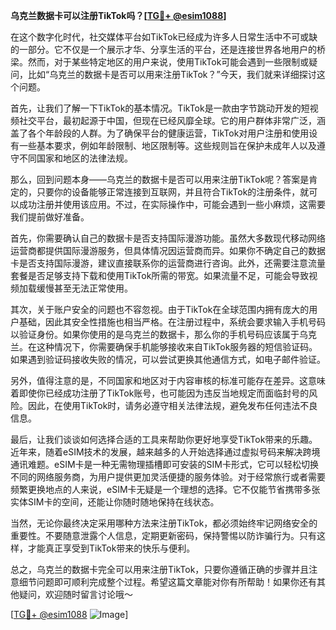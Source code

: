 **乌克兰数据卡可以注册TikTok吗？[[TG💪+ @esim1088](https://t.me/s/esim1088)]**

在这个数字化时代，社交媒体平台如TikTok已经成为许多人日常生活中不可或缺的一部分。它不仅是一个展示才华、分享生活的平台，还是连接世界各地用户的桥梁。然而，对于某些特定地区的用户来说，使用TikTok可能会遇到一些限制或疑问，比如“乌克兰的数据卡是否可以用来注册TikTok？”今天，我们就来详细探讨这个问题。

首先，让我们了解一下TikTok的基本情况。TikTok是一款由字节跳动开发的短视频社交平台，最初起源于中国，但现在已经风靡全球。它的用户群体非常广泛，涵盖了各个年龄段的人群。为了确保平台的健康运营，TikTok对用户注册和使用设有一些基本要求，例如年龄限制、地区限制等。这些规则旨在保护未成年人以及遵守不同国家和地区的法律法规。

那么，回到问题本身——乌克兰的数据卡是否可以用来注册TikTok呢？答案是肯定的，只要你的设备能够正常连接到互联网，并且符合TikTok的注册条件，就可以成功注册并使用该应用。不过，在实际操作中，可能会遇到一些小麻烦，这需要我们提前做好准备。

首先，你需要确认自己的数据卡是否支持国际漫游功能。虽然大多数现代移动网络运营商都提供国际漫游服务，但具体情况因运营商而异。如果你不确定自己的数据卡是否支持国际漫游，建议直接联系你的运营商进行咨询。此外，还需要注意流量套餐是否足够支持下载和使用TikTok所需的带宽。如果流量不足，可能会导致视频加载缓慢甚至无法正常使用。

其次，关于账户安全的问题也不容忽视。由于TikTok在全球范围内拥有庞大的用户基础，因此其安全性措施也相当严格。在注册过程中，系统会要求输入手机号码以验证身份。如果你使用的是乌克兰的数据卡，那么你的手机号码应该属于乌克兰。在这种情况下，你需要确保手机能够接收来自TikTok服务器的短信验证码。如果遇到验证码接收失败的情况，可以尝试更换其他通信方式，如电子邮件验证。

另外，值得注意的是，不同国家和地区对于内容审核的标准可能存在差异。这意味着即使你已经成功注册了TikTok账号，也可能因为违反当地规定而面临封号的风险。因此，在使用TikTok时，请务必遵守相关法律法规，避免发布任何违法不良信息。

最后，让我们谈谈如何选择合适的工具来帮助你更好地享受TikTok带来的乐趣。近年来，随着eSIM技术的发展，越来越多的人开始选择通过虚拟号码来解决跨境通讯难题。eSIM卡是一种无需物理插槽即可安装的SIM卡形式，它可以轻松切换不同的网络服务商，为用户提供更加灵活便捷的服务体验。对于经常旅行或者需要频繁更换地点的人来说，eSIM卡无疑是一个理想的选择。它不仅能节省携带多张实体SIM卡的空间，还能让你随时随地保持在线状态。

当然，无论你最终决定采用哪种方法来注册TikTok，都必须始终牢记网络安全的重要性。不要随意泄露个人信息，定期更新密码，保持警惕以防诈骗行为。只有这样，才能真正享受到TikTok带来的快乐与便利。

总之，乌克兰的数据卡完全可以用来注册TikTok，只要你遵循正确的步骤并且注意细节问题即可顺利完成整个过程。希望这篇文章能对你有所帮助！如果你还有其他疑问，欢迎随时留言讨论哦～

[[TG💪+ @esim1088](https://t.me/s/esim1088) ![Image](https://i.postimg.cc/4NQfJmqS/Snipaste-2025-05-13-00-14-12.png)]